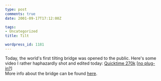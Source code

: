 ```yaml
---
type: post
comments: true
date: 2001-09-17T17:12:00Z

tags:
- Uncategorized
title: Tilt

wordpress_id: 1181
---
```


Today, the world's first tilting bridge was opened to the public. Here's some video I rather haphazardly shot and edited today: [Quicktime 270k](http://www.ballofstringtheory.com/video/bridge.mov) [[no plug-in?](http://www.apple.com/quicktime/)]  
More info about the bridge can be found [here](http://www.gateshead.gov.uk/bridge/bridged.htm).
